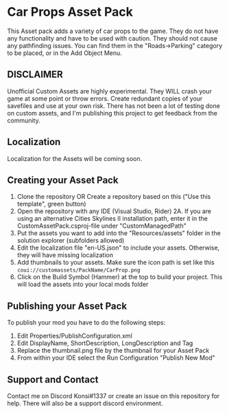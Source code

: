 # Car Props Asset Pack

This Asset pack adds a variety of car props to the game. They do not have any functionality and have to be used with caution. They should not cause any pathfinding issues. You can find them in the "Roads->Parking" category to be placed, or in the Add Object Menu.

## DISCLAIMER

Unofficial Custom Assets are highly experimental. They WILL crash your game at some point or throw errors. Create redundant copies of your savefiles and use at your own risk. There has not been a lot of testing done on custom assets, and I'm publishing this project to get feedback from the community.

## Localization
Localization for the Assets will be coming soon.

## Creating your Asset Pack

1. Clone the repository OR Create a repository based on this ("Use this template", green button)
2. Open the repository with any IDE (Visual Studio, Rider)
   2A. If you are using an alternative Cities Skylines II installation path, enter it in the CustomAssetPack.csproj-file under "CustomManagedPath"
3. Put the assets you want to add into the "Resources/assets" folder in the solution explorer (subfolders allowed)
4. Edit the localization file "en-US.json" to include your assets. Otherwise, they will have missing localization
5. Add thumbnails to your assets. Make sure the icon path is set like this `coui://customassets/PackName/CarProp.png`
6. Click on the Build Symbol (Hammer) at the top to build your project. This will load the assets into your local mods folder

## Publishing your Asset Pack

To publish your mod you have to do the following steps:
1. Edit Properties/PublishConfiguration.xml
2. Edit DisplayName, ShortDescription, LongDescription and Tag
3. Replace the thumbnail.png file by the thumbnail for your Asset Pack
4. From within your IDE select the Run Configuration "Publish New Mod"


## Support and Contact
Contact me on Discord Konsi#1337 or create an issue on this repository for help. There will also be a support discord environment.
